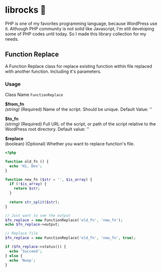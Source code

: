 # librocks :metal:

PHP is one of my favorites programming language, because WordPress use it. Although PHP community is not solid like Javascript, I'm still developing some of PHP codes until today. So I made this library collection for my needs.

## Function Replace
A Function Replace class for replace existing function within file replaced with another function. Including it's parameters.

### Usage
Class Name ``FunctionReplace``

**$from_fn**  
*(string)* (Required) Name of the script. Should be unique. Default Value: ''

**$to_fn**  
 *(string)* (Required) Full URL of the script, or path of the script relative to the WordPress root directory. Default value: ''

**$replace**  
(boolean) (Optional) Whether you want to replace function's file.

```php
<?php

function old_fn () {
  echo 'Hi, Dev';
}

function new_fn ($str = '', $is_array) {
  if (!$is_array) {
    return $str;
  }
  
  return str_split($str);
}

// Just want to see the output
$fn_replace = new FunctionReplace('old_fn', 'new_fn');
echo $fn_replace->output;

// Replace file
$fn_replace = new FunctionReplace('old_fn', 'new_fn', true);

if ($fn_replace->status()) {
  echo 'Succeed';
} else {
  echo 'Noop';
}
```
